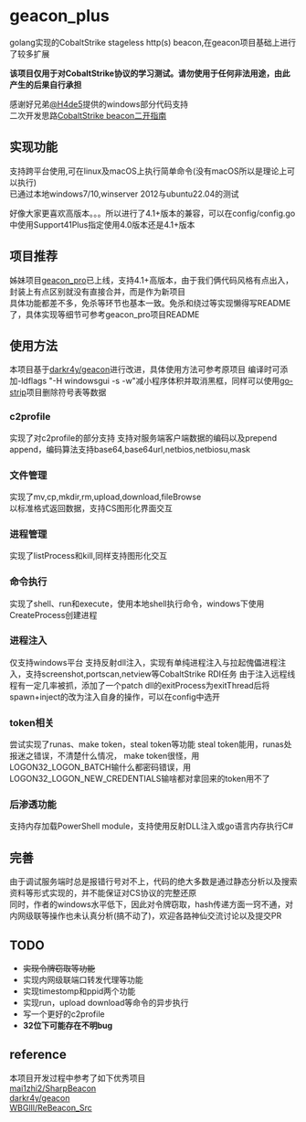 # geacon_plus
golang实现的CobaltStrike stageless http(s) beacon,在geacon项目基础上进行了较多扩展

**该项目仅用于对CobaltStrike协议的学习测试。请勿使用于任何非法用途，由此产生的后果自行承担**

感谢好兄弟[@H4de5](https://github.com/H4de5-7)提供的windows部分代码支持  
二次开发思路[CobaltStrike beacon二开指南](https://blog.z3ratu1.cn/CobaltStrike%20beacon%E4%BA%8C%E5%BC%80%E6%8C%87%E5%8D%97.html)

## 实现功能
支持跨平台使用,可在linux及macOS上执行简单命令(没有macOS所以是理论上可以执行)  
已通过本地windows7/10,winserver 2012与ubuntu22.04的测试  

好像大家更喜欢高版本。。。所以进行了4.1+版本的兼容，可以在config/config.go中使用Support41Plus指定使用4.0版本还是4.1+版本

## 项目推荐
姊妹项目[geacon_pro](https://github.com/H4de5-7/geacon_pro)已上线，支持4.1+高版本，由于我们俩代码风格有点出入，封装上有点区别就没有直接合并，而是作为新项目  
具体功能都差不多，免杀等环节也基本一致。免杀和绕过等实现懒得写README了，具体实现等细节可参考geacon_pro项目README

## 使用方法
本项目基于[darkr4y/geacon](https://github.com/darkr4y/geacon)进行改进，具体使用方法可参考原项目
编译时可添加-ldflags "-H windowsgui -s -w"减小程序体积并取消黑框，同样可以使用[go-strip](https://github.com/boy-hack/go-strip)项目删除符号表等数据


### c2profile
实现了对c2profile的部分支持 
支持对服务端客户端数据的编码以及prepend append，编码算法支持base64,base64url,netbios,netbiosu,mask

### 文件管理
实现了mv,cp,mkdir,rm,upload,download,fileBrowse  
以标准格式返回数据，支持CS图形化界面交互

### 进程管理
实现了listProcess和kill,同样支持图形化交互

### 命令执行
实现了shell、run和execute，使用本地shell执行命令，windows下使用CreateProcess创建进程

### 进程注入
仅支持windows平台
支持反射dll注入，实现有单纯进程注入与拉起傀儡进程注入，支持screenshot,portscan,netview等CobaltStrike RDI任务
由于注入远程线程有一定几率被抓，添加了一个patch dll的exitProcess为exitThread后将spawn+inject的改为注入自身的操作，可以在config中选开

### token相关
尝试实现了runas、make token，steal token等功能
steal token能用，runas处报迷之错误，不清楚什么情况，
make token很怪，用LOGON32_LOGON_BATCH输什么都密码错误，用LOGON32_LOGON_NEW_CREDENTIALS输啥都对拿回来的token用不了

### 后渗透功能
支持内存加载PowerShell module，支持使用反射DLL注入或go语言内存执行C#

## 完善
由于调试服务端时总是报错行号对不上，代码的绝大多数是通过静态分析以及搜索资料等形式实现的，并不能保证对CS协议的完整还原  
同时，作者的windows水平低下，因此对令牌窃取，hash传递方面一窍不通，对内网级联等操作也未认真分析(搞不动了)，欢迎各路神仙交流讨论以及提交PR

## TODO
- ~~实现令牌窃取等功能~~
- 实现内网级联端口转发代理等功能
- 实现timestomp和ppid两个功能
- 实现run，upload download等命令的异步执行
- 写一个更好的c2profile
- **32位下可能存在不明bug**

## reference
本项目开发过程中参考了如下优秀项目  
[mai1zhi2/SharpBeacon](https://github.com/mai1zhi2/SharpBeacon)  
[darkr4y/geacon](https://github.com/darkr4y/geacon)  
[WBGlIl/ReBeacon_Src](https://github.com/WBGlIl/ReBeacon_Src)